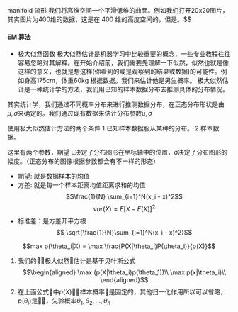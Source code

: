 manifold 流形
我们将高维空间一个平滑低维的曲面。例如我们打开20x20图片，其实图片为400维的数据，这是在 400 维的高度空间的，但是。$$
#### EM 算法
- 极大似然函数
极大似然估计是机器学习中比较重要的概念，一些专业教程往往容易忽略对其解释。在开始介绍前，我们需要先理解一下似然，似然也就是像这样的意义，也就是想这样(你看到的或是观察到的结果或数据)的可能性。例如身高175cm，体重60kg 根据数据。我们来估计他是男生概率。
极大似然估计是一种统计学的方法，我们用已知的样本数据分布去推测具体的分布情况。

其实统计学，我们通过不同概率分布来进行推测数据分布，在正态分布形状是由$\mu,\sigma$来确定的。我们通过现有数据来估计分布参数$\mu,\sigma$

使用极大似然估计方法的两个条件
1.已知样本数据服从某种的分布。
2.样本数据。

这里有两个参数，期望 μ决定了分布图形在坐标轴中的位置，σ决定了分布图形的幅度。（正态分布的图像根据参数都会有不一样的形态）
- 期望: 就是数据样本的均值
- 方差: 就是每一个样本距离均值距离求和的均值
$$\frac{1}{N} \sum_{i=1}^N(x_i - x)^2$$
$$var(X) = E[X - E(X)]^2$$
- 标准差：是方差开平方根
$$ \sqrt{\frac{1}{N}\sum_{i=1}^N(x_i - x)^2}$$

$$max p(\theta_i|X) = \max \frac{P(X|\theta_i)P(\theta_i)}{p(X)}$$


1. 我们的极大似然估计是基于贝叶斯公式
$$\begin{aligned}
\max (p(X|\theta_i)p(\theta_1))\\
\max p(x|\theta_i)\\
\end{aligned}$$
2. 在上面公式中$p(X)$样本概率是固定的，其他归一化作用所以可以省略，$p(\theta_i)$是，先验概率$\theta_1,\theta_2,\dots,\theta_n$ 
